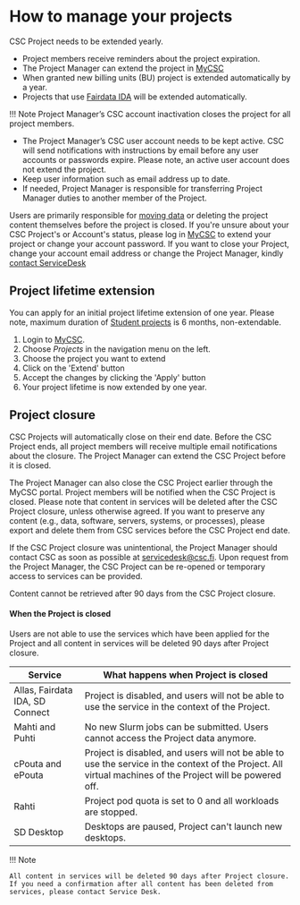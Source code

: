 # How to manage your projects

CSC Project needs to be extended yearly.

* Project members receive reminders about the project expiration.
* The Project Manager can extend the project in [MyCSC](https://my.csc.fi)
* When granted new billing units (BU) project is extended automatically by a year.
* Projects that use [Fairdata IDA](https://ida.fairdata.fi/) will be extended automatically.

!!! Note
    Project Manager’s CSC account inactivation closes the project for all project members.

* The Project Manager’s CSC user account needs to be kept active. CSC will send notifications with instructions by email before any user accounts or passwords expire. Please note, an active user account does not extend the project.
* Keep user information such as email address up to date.
* If needed, Project Manager is responsible for transferring Project Manager duties to another member of the Project.

Users are primarily responsible for [moving data](../data/moving/index.md) or deleting the project content themselves before the project is closed. 
If you're unsure about your CSC Project's or Account's status, please log in [MyCSC](https://my.csc.fi) to extend your project or change your account password.
If you want to close your Project, change your account email address or change the Project Manager, kindly [contact ServiceDesk](../support/contact.md)

## Project lifetime extension

You can apply for an initial project lifetime extension of one year.
Please note, maximum duration of [Student projects](../support/tutorials/student_quick.md) is 6 months, non-extendable.

1. Login to [MyCSC](https://my.csc.fi).
1. Choose _Projects_ in the navigation menu on the left.
1. Choose the project you want to extend
1. Click on the 'Extend' button
1. Accept the changes by clicking the 'Apply' button
1. Your project lifetime is now extended by one year.


## Project closure

CSC Projects will automatically close on their end date. Before the CSC Project ends, all project members will receive multiple email notifications about the closure. The Project Manager can extend the CSC Project before it is closed.

The Project Manager can also close the CSC Project earlier through the MyCSC portal. Project members will be notified when the CSC Project is closed. Please note that content in services will be deleted after the CSC Project closure, unless otherwise agreed. If you want to preserve any content (e.g., data, software, servers, systems, or processes), please export and delete them from CSC services before the CSC Project end date.

If the CSC Project closure was unintentional, the Project Manager should contact CSC as soon as possible at servicedesk@csc.fi. Upon request from the Project Manager, the CSC Project can be re-opened or temporary access to services can be provided.

Content cannot be retrieved after 90 days from the CSC Project closure.

#### When the Project is closed

Users are not able to use the services which have been applied for the Project and all content in services will be deleted 90 days after Project closure.

| Service | What happens when Project is closed |
| -- | -- |
| Allas, Fairdata IDA, SD Connect | Project is disabled, and users will not be able to use the service in the context of the Project. |
| Mahti and Puhti | No new Slurm jobs can be submitted. Users cannot access the Project data anymore. |
| cPouta and ePouta | Project is disabled, and users will not be able to use the service in the context of the Project. All virtual machines of the Project will be powered off. |
| Rahti | Project pod quota is set to 0 and all workloads are stopped. |
| SD Desktop | Desktops are paused, Project can't launch new desktops. |



!!! Note 
    
    All content in services will be deleted 90 days after Project closure. If you need a confirmation after all content has been deleted from services, please contact Service Desk.


